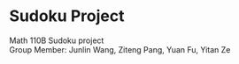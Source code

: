 # Sudoku Project
Math 110B Sudoku project  
Group Member: Junlin Wang, Ziteng Pang, Yuan Fu, Yitan Ze
